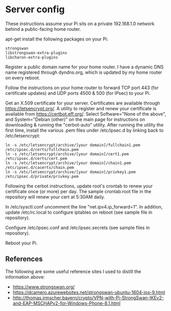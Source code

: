 
# Server config
These instructions assume your Pi sits on a private 192.168.1.0 network behind a public-facing home router.

apt-get install the following packages on your Pi:
```
strongswan
libstrongswan-extra-plugins
libcharon-extra-plugins
```
Register a public domain name for your home router.  I have a dynamic DNS name registered through dyndns.org,
which is updated by my home router on every reboot.  

Follow the instructions on your home router to forward TCP port 443 (for certificate updates) and
UDP ports 4500 & 500 (for IPsec) to your Pi.  

Get an X.509 certificate for your server.  Certificates are available through https://letsencrypt.org/.
A utility to register and renew your certificate is available from https://certbot.eff.org/.
Select Software="None of the above", and System="Debian (other)" on the main page for instructions
on downloading & running the "cerbot-auto" utility.  After running the utility the first time, install the
various .pem files under /etc/ipsec.d by linking back to /etc/letsencrypt:
```
ln -s /etc/letsencrypt/archive/[your domain]/fullchain1.pem /etc/ipsec.d/certs/fullchain.pem
ln -s /etc/letsencrypt/archive/[your domain]/cert1.pem /etc/ipsec.d/certs/cert.pem
ln -s /etc/letsencrypt/archive/[your domain]/chain1.pem /etc/ipsec.d/cacerts/chain.pem
ln -s /etc/letsencrypt/archive/[your domain]/privkey1.pem /etc/ipsec.d/private/privkey.pem
```
Following the cerbot instructions, update root's crontab to renew your certificate once (or more) per day.
The sample crontab.root file in the repository will renew your cert at 5:30AM daily.  

In /etc/sysctl.conf uncomment the line "net.ipv4.ip_forward=1".  In addition, update /etc/rc.local
to configure iptables on reboot (see sample file in repository).  

Configure /etc/ipsec.conf and /etc/ipsec.secrets (see sample files in repository).  

Reboot your Pi.

## References
The following are some useful reference sites I used to distill the information above:
- https://www.strongswan.org/
- https://dcamero.azurewebsites.net/strongswan-ubuntu-1604-ios-9.html
- http://thomas.irmscher.bayern/crypto/VPN-with-Pi-StrongSwan-IKEv2-and-EAP-MSCHAPv2-for-Windows-Phone-8.1.html

